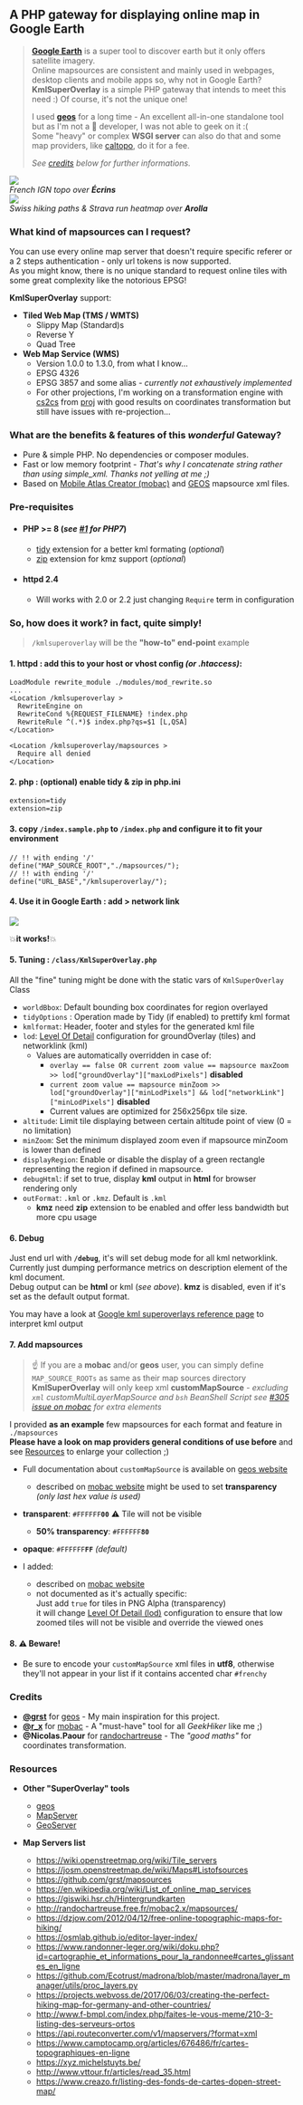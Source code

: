 ## A PHP gateway for displaying online map in Google Earth    

> **[Google Earth](https://www.google.com/intl/fr/earth/versions/)** is a super tool to discover earth but it only offers satellite imagery.   
> Online mapsources are consistent and mainly used in webpages, desktop clients and mobile apps so, why not in Google Earth?  
> **KmlSuperOverlay** is a simple PHP gateway that intends to meet this need :) Of course, it's not the unique one!  
>
> I used **[geos](https://github.com/grst/geos)** for a long time - An excellent all-in-one standalone tool but as I'm not a :snake: developer, I was not able to geek on it :(  
> Some "heavy" or complex **WSGI server** can also do that and some map providers, like [caltopo](https://training.caltopo.com/all_users/import-export/earth#super), do it for a fee. 
>
> *See [credits](#credits) below for further informations.*  

![](./.readme/ge2.png)  
*French IGN topo over **Écrins***  
![](./.readme/ge3.png)  
*Swiss hiking paths & Strava run heatmap over **Arolla***

### What kind of mapsources can I request?  

You can use every online map server that doesn't require specific referer or a 2 steps authentication - only url tokens is now supported.  
As you might know, there is no unique standard to request online tiles with some great complexity like the notorious EPSG!  

**KmlSuperOverlay** support:  

- **Tiled Web Map (TMS / WMTS)**  
  - Slippy Map (Standard)s  
  - Reverse Y  
  - Quad Tree  
- **Web Map Service (WMS)**   
  - Version 1.0.0 to 1.3.0, from what I know...  
  - EPSG 4326  
  - EPSG 3857 and some alias - *currently not exhaustively implemented*  
  - For other projections, I'm working on a transformation engine with [cs2cs](https://proj.org/apps/cs2cs.html) from [proj](https://proj.org) with good results on coordinates transformation but still have issues with re-projection...  
### What are the benefits & features of this *wonderful* Gateway?  

- Pure & simple PHP. No dependencies or composer modules.  
- Fast or low memory footprint - *That's why I concatenate string rather than using simple_xml. Thanks not yelling at me ;)*  
- Based on [Mobile Atlas Creator (mobac)](https://mobac.sourceforge.io/) and [GEOS](https://github.com/grst/geos) mapsource xml files.  
### Pre-requisites  

- #### PHP >= 8 (_see [#1](https://github.com/nono303/kmlsuperoverlay/issues/1) for PHP7_) 

  - [tidy](https://www.php.net/manual/fr/book.tidy.php) extension for a better kml formating  (_optional_)  
  - [zip](https://www.php.net/manual/fr/book.zip.php) extension for kmz support (_optional_)
- #### httpd 2.4  
  
  - Will works with 2.0 or 2.2 just changing `Require` term in configuration  
### So, how does it work? in fact, quite simply!  

> `/kmlsuperoverlay` will be the **"how-to" end-point** example  

#### 1.  httpd : add this to your host or vhost config *(or .htaccess)*:  

```  
LoadModule rewrite_module ./modules/mod_rewrite.so  
...  
<Location /kmlsuperoverlay >  
  RewriteEngine on  
  RewriteCond %{REQUEST_FILENAME} !index.php  
  RewriteRule ^(.*)$ index.php?qs=$1 [L,QSA]  
</Location>  
  
<Location /kmlsuperoverlay/mapsources >  
  Require all denied  
</Location>  
```

#### 2.  php : (optional) enable tidy & zip  in php.ini  

```  
extension=tidy  
extension=zip  
```

#### 3.  copy `/index.sample.php` to `/index.php` and configure it to fit your environment  

```  
// !! with ending '/'  
define("MAP_SOURCE_ROOT","./mapsources/");  
// !! with ending '/'  
define("URL_BASE","/kmlsuperoverlay/");  
```

#### 4. Use it in Google Earth : add > network link  

![](./.readme/ge1.png)  

:boom:**it works!**:boom:  

#### 5. Tuning : `/class/KmlSuperOverlay.php`  

All the "fine" tuning might be done with the static vars of `KmlSuperOverlay` Class  

- `worldBbox`: Default bounding box coordinates for region overlayed  
- `tidyOptions` : Operation made by Tidy (if enabled) to prettify kml format  
- `kmlformat`: Header, footer and styles for the generated kml file  
- `lod`: [Level Of Detail](https://developers.google.com/kml/documentation/kmlreference#lod) configuration for groundOverlay (tiles) and networklink (kml)  
  - Values are automatically overridden in case of:  
    - `overlay == false OR current zoom value == mapsource maxZoom >> lod["groundOverlay"]["maxLodPixels"]` **disabled**  
    - `current zoom value == mapsource minZoom >> lod["groundOverlay"]["minLodPixels"] && lod["networkLink"]["minLodPixels"]` **disabled**   
    - Current values are optimized for 256x256px tile size.  
- `altitude`: Limit tile displaying between certain altitude point of view (0 = no limitation)  
- `minZoom`: Set the minimum displayed zoom even if mapsource minZoom is lower than defined  
- `displayRegion`: Enable or disable the display of a green rectangle representing the region if defined in mapsource.  
- `debugHtml`: if set to true, display **kml** output in **html** for browser rendering only  
- `outFormat`: `.kml` or `.kmz`. Default is `.kml`
  - **kmz** need **zip** extension to be enabled and offer less bandwidth but more cpu usage  
#### 6. Debug  

Just end url with **`/debug`**, it's will set debug mode for all kml networklink.  
Currently just dumping performance metrics on description element of the kml document.  
Debug output can be **html** or kml (_see above_). **kmz** is disabled, even if it's set as the default output format.  

You may have a look at [Google kml superoverlays reference page](https://developers.google.com/kml/documentation/kml_21tutorial#superoverlays) to interpret kml output  

#### 7. Add mapsources  
> :point_up: If you are a **mobac** and/or **geos** user, you can simply define `MAP_SOURCE_ROOTs` as same as their map sources directory
> **KmlSuperOverlay** will only keep xml **customMapSource** - _excluding `xml` customMultiLayerMapSource and `bsh` BeanShell Script_
> _see [#305 issue on mobac](https://sourceforge.net/p/mobac/feature-requests/305/) for extra elements_

I provided **as an example** few mapsources for each format and feature in `./mapsources`  
**Please have a look on map providers general conditions of use before** and see [Resources](#Resources) to enlarge your collection ;)  

- Full documentation about `customMapSource` is available on [geos website](https://geos.readthedocs.io/en/latest/users.html#more-maps)  

  - <backgroundColor> described on [mobac website](https://mobac.sourceforge.io/wiki/index.php/Custom_XML_Map_Sources#backgroundColor)  might be used to set **transparency** *(only last hex value is used)*
- **transparent**: `#FFFFFF`**`00`** :warning: Tile will not be visible
    - **50% transparency**: `#FFFFFF`**`80`**
    
- **opaque**: `#FFFFFF`**`FF`** *(default)*
- I added:  
  - <serverParts> described on [mobac website](https://mobac.sourceforge.io/wiki/index.php/Custom_XML_Map_Sources#serverParts)  
  - <overlay> not documented as it's actually specific:  
    Just add <overlay>`true`</overlay> for tiles in PNG Alpha (transparency)   
    it will change [Level Of Detail (lod)](https://developers.google.com/kml/documentation/regions#pixelrange) configuration to ensure that low zoomed tiles will not be visible and override the viewed ones
#### 8. :warning: ​Beware!  

- Be sure to encode your `customMapSource` xml files in **utf8**, otherwise they'll not appear in your list if it contains accented char `#frenchy`  
### Credits  

- **[@grst](https://github.com/grst)** for [geos](https://geos.readthedocs.io) - My main inspiration for this project.  
- **[@r_x](https://sourceforge.net/u/r_x/profile/)** for [mobac](https://sourceforge.net/p/mobac/) - A "must-have" tool for all _GeekHiker_ like me ;)  
- **@Nicolas.Paour** for [randochartreuse](http://randochartreuse.free.fr/) - The *"good maths"* for coordinates transformation.  
### Resources  

- **Other "SuperOverlay" tools**  
  - [geos](https://github.com/grst/geos)  
  - [MapServer](https://mapserver.org/id/input/vector/kml.html#example-3-displaying-a-superoverlay-kml-file)  
  - [GeoServer](https://docs.geoserver.org/latest/en/user/services/wms/googleearth/features/kmlsuperoverlays.html)  
  
- **Map Servers list**  
  - https://wiki.openstreetmap.org/wiki/Tile_servers  
  - https://josm.openstreetmap.de/wiki/Maps#Listofsources  
  - https://github.com/grst/mapsources  
  - https://en.wikipedia.org/wiki/List_of_online_map_services  
  - https://giswiki.hsr.ch/Hintergrundkarten  
  - http://randochartreuse.free.fr/mobac2.x/mapsources/  
  - https://dzjow.com/2012/04/12/free-online-topographic-maps-for-hiking/  
  - https://osmlab.github.io/editor-layer-index/  
  - https://www.randonner-leger.org/wiki/doku.php?id=cartographie_et_informations_pour_la_randonnee#cartes_glissantes_en_ligne  
  - https://github.com/Ecotrust/madrona/blob/master/madrona/layer_manager/utils/proc_layers.py  
  - https://projects.webvoss.de/2017/06/03/creating-the-perfect-hiking-map-for-germany-and-other-countries/  
  - http://www.f-bmpl.com/index.php/faites-le-vous-meme/210-3-listing-des-serveurs-ortos  
  - https://api.routeconverter.com/v1/mapservers/?format=xml  
  - https://www.camptocamp.org/articles/676486/fr/cartes-topographiques-en-ligne  
  - https://xyz.michelstuyts.be/  
  - http://www.vttour.fr/articles/read_35.html  
  - https://www.creazo.fr/listing-des-fonds-de-cartes-dopen-street-map/
